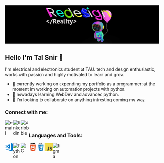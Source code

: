 ![](https://github.com/TalmSnir/TalmSnir/blob/045d07cadd2de8b56f25c1d79778bb2e73f975ee/LinkedIn%20cover%20-%202.png)


## Hello I'm Tal Snir 👋

I'm electrical and electronics student at TAU. 
tech and design enthusiastic, works with passion and highly motivated to learn and grow.

- 🔭 currently working on expending my portfolio as a programmer: at the moment im working on automation projects with python.
- 🌱 nowadays learning WebDev and advanced python.
- 👯 I’m looking to collaborate on anything intresting coming my way.


### Connect with me:

   [<img align="left" alt="email" width="26px" src="https://user-images.githubusercontent.com/72248784/110932204-d41a5b80-8333-11eb-8cdb-9ab15cb0ecd6.png" />][email]
   [<img align="left" alt="linkedin" width="26px" src="https://raw.githubusercontent.com/rahuldkjain/github-profile-readme-generator/master/src/images/icons/Social/linked-in-alt.svg" />][linkedin]
   [<img align="left" alt="dribbble" width="26px" src="https://raw.githubusercontent.com/rahuldkjain/github-profile-readme-generator/master/src/images/icons/Social/dribbble.svg" />][Dribbble]
   
</br>

### Languages and Tools:

  <img align="left" alt="Visual Studio Code" width="26px" src="https://raw.githubusercontent.com/github/explore/80688e429a7d4ef2fca1e82350fe8e3517d3494d/topics/visual-studio-code/visual-studio-code.png" />
  <img align="left" alt="Python" width="26px" src="https://user-images.githubusercontent.com/72248784/110935474-1d6caa00-8338-11eb-9607-515f2ff096d5.png" />
  <img align="left" alt="C" width="26px" src="https://user-images.githubusercontent.com/72248784/110936132-16926700-8339-11eb-9a44-2dbc3bfcb602.png" />
  <img align="left" alt="HTML5" width="26px" src="https://raw.githubusercontent.com/github/explore/80688e429a7d4ef2fca1e82350fe8e3517d3494d/topics/html/html.png" />
  <img align="left" alt="CSS3" width="26px" src="https://raw.githubusercontent.com/github/explore/80688e429a7d4ef2fca1e82350fe8e3517d3494d/topics/css/css.png" />
  <img align="left" alt="JavaScript" width="26px" src="https://raw.githubusercontent.com/github/explore/80688e429a7d4ef2fca1e82350fe8e3517d3494d/topics/javascript/javascript.png"/>
<!--   <img align="left" alt="react" width="26px" src="https://raw.githubusercontent.com/rahuldkjain/github-profile-readme-generator/master/src/images/icons/FrontendDevelopment/reactjs.svg" /> -->
<!--   <img align="left" alt="sass" width="26px" src="https://raw.githubusercontent.com/rahuldkjain/github-profile-readme-generator/master/src/images/icons/FrontendDevelopment/sass.svg" /> -->
  <img align="left" alt="figma" width="26px" src="https://raw.githubusercontent.com/rahuldkjain/github-profile-readme-generator/master/src/images/icons/Software/figma.svg" />
   
   
   


  
 

  
[email]: talmsnir@gmail.com
[linkedin]:  https://www.linkedin.com/in/talmsnir/
[Dribbble]:  https://dribbble.com/TalmSnir
